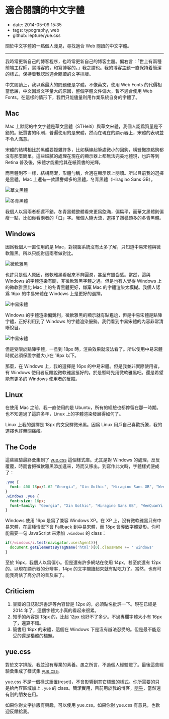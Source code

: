 # 適合閱讀的中文字體

- date: 2014-05-09 15:35
- tags: typography, web
- github: lepture/yue.css

關於中文字體的一點個人淺見，尋找適合 Web 閱讀的中文字體。

----

我時常更新自己的博客程序，也時常更新自己的博客主題。偏右言：「世上有兩種前端工程師，寫博客的，和寫博客的。」我之謂也。我的博客主題一直保持着簡潔的樣式，保持着我認爲適合閱讀的文字排版。

中文閱讀上，我以爲最大的問題便是字體。不像英文，使用 Web Fonts 的代價相當低廉，中文因爲文字量大的原因，整個字體文件偏大，暫不適合使用 Web Fonts。在這樣的情形下，我們只能儘量利用作業系統自身的字體了。

## Mac

Mac 上默認的中文字體是華文黑體（STHeiti）與華文宋體，我個人認爲質量是不錯的。紙質書的印刷，普遍使用的是宋體，然而在現在的顯示器上，宋體的表現並不令人滿意。

宋體的結構相比於黑體要複雜許多，比如橫線起筆處微小的回鉤，橫豎撇捺點鉤都沒有那麼簡單。這些細膩的處理在現在的顯示器上都無法完美地體現，也許等到 Retina 普及後，宋體才能重拾其在紙質書的光輝。

而黑體則不一樣，結構簡潔，形體勻稱，合適在顯示器上閱讀。所以目前我的選擇是黑體。Mac 上還有一款讚譽頗多的黑體，冬青黑體（Hiragino Sans GB）。

![華文黑體](//dn-lepture.qbox.me/blog/18px-mac-stheiti.png "Mac 上 18px 的華文黑體")

![冬青黑體](//dn-lepture.qbox.me/blog/18px-mac-hiragino.png "Mac 上 18px 的冬青黑體")

我個人以爲兩者都還不錯，冬青黑體整體看來更爲飽滿，偏扁平，而華文黑體則偏瘦一點，比如你看兩者的「口」字。我個人隨大流，選擇了讚譽頗多的冬青黑體。

## Windows

因爲我個人一直使用的是 Mac，對視窗系統沒有太多了解，只知道中易宋體與微軟雅黑。所以只能對這兩者做對比。

![微軟雅黑](//dn-lepture.qbox.me/blog/18px-win-yahei.png "Windows 上 18px 的微軟雅黑")

也許只是個人原因，微軟雅黑看起來不夠圓潤，甚至有鋸齒感。當然，這與 Windows 的字體渲染有關，非微軟雅黑字體之過。但是也有人覺得 Windows 上的微軟雅黑比 Mac 上的冬青黑體更好，嫌棄 Mac 的字體渲染太模糊。我個人認爲 16px 的中易宋體在 Windows 上是更好的選擇。

![中易宋體](//dn-lepture.qbox.me/blog/16px-win-simsun.png "Windows 上 16px 的中易宋體")

Windows 的字體渲染偏銳利，微軟雅黑的顯示就有點尷尬，但是中易宋體是點陣字體，正好利用到了 Windows 的字體渲染優勢。我們看到中易宋體的內容非常清晰悅目。

![中易宋體](//dn-lepture.qbox.me/blog/18px-win-simsun.png "Windows 上 18px 的中易宋體")

但是受限於點陣字體，一旦到 18px 時，渲染效果就沒法看了。所以使用中易宋體時就必須保證字體大小在 18px 以下。

那麼，在 Windows 上，我的選擇是 16px 的中易宋體。但是我並非實際使用者，有 Windows 使用者反饋說微軟雅黑挺好的。於是暫時先用微軟雅黑吧。還是希望能有更多的 Windows 使用者的反饋。

## Linux

在使用 Mac 之前，我一直使用的是 Ubuntu，所有的經驗也都停留在那一時期。也不知道過了這許多年，Linux 上的字體渲染發展得如何了。

Linux 上我的選擇是 18px 的文泉驛微米黑。因爲 Linux 用戶自己喜歡折騰，我的選擇也許無關痛癢。

## The Code

這些經驗最終彙集到了 [yue.css](https://github.com/lepture/yue.css) 這個樣式庫。尤其是對 Windows 的處理，反反覆覆，時而會把微軟雅黑添加進來，時而又移出。到寫作此文時，字體樣式便成了：

```css
.yue {
  font: 400 18px/1.62 "Georgia", "Xin Gothic", "Hiragino Sans GB", "WenQuanYi Micro Hei", "Microsoft YaHei", sans-serif;
}
.windows .yue {
  font-size: 16px;
  font-family: "Georgia", "Xin Gothic", "Hiragino Sans GB", "WenQuanYi Micro Hei", "SimSun", sans-serif;
}
```

Windows 使用 16px 是爲了兼容 Windows XP。在 XP 上，沒有微軟雅黑只有中易宋體，在這種情況下會 Fallback 到中易宋體，而 18px 會導致字體變形。你可能需要一句 JavaScript 來添加 `.windows` 的 class：

```javascript
if(/windows/i.test(navigator.userAgent)){
  document.getElementsByTagName('html')[0].className += ' windows'
}
```

至於 16px，我個人以爲偏小。但是還有許多網站在使用 14px，甚至於還有 12px 的。以現在顯示器的分辨率，14px 的文字閱讀起來就有點吃力了。當然，也有可能我高估了高分屏的普及率了。

## Criticism

1. 豆瓣的日誌影評書評等內容皆是 12px 的，必須點名批評一下。現在已經是 2014 年了，這個字體大小真的看起來很累。
2. 知乎的內容是 13px 的，比起 12px 也好不了多少。不過專欄字體大小有 16px 了，還算不錯。
3. 簡書用 18px 的宋體，這個在 Windows 下是沒有辦法忍受的。但是最不能忍受的還是楷體的標題。

## yue.css

對於文字排版，我並沒有專業的素養。愚之所言，不過個人經驗罷了。最後這些經驗彙集成了樣式集 [yue.css](https://github.com/lepture/yue.css)。

yue.css 不是一個樣式重置(reset)，不會影響到其它標籤的樣式。你所需要的只是給內容區域加上 `.yue` 的 class。簡潔實用，目前用於我的博客，[閱乎](https://yuehu.io/)，當然還有別的朋友在用。

如果你對文字排版有興趣，可以使用 yue.css。如果你對 yue.css 有意見，也歡迎反饋給我。